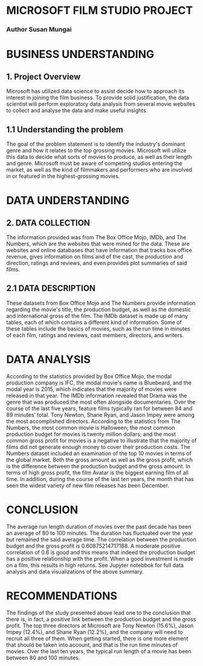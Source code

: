 # MICROSOFT FILM STUDIO PROJECT
### Author Susan Mungai

# BUSINESS UNDERSTANDING

## 1. Project Overview 
Microsoft has utilized data science to assist decide how to approach its interest in joining
the film business. To provide solid justification, the data scientist will perform
exploratory data analysis from several movie websites to collect and analyse the data and make useful insights. 

## 1.1 Understanding the problem
The goal of the problem statement is to identify the industry's dominant genre and how it relates to the top grossing movies. Microsoft will utilize this data to decide what sorts of movies to produce, as well as their length and genre. Microsoft must be aware of competing studios entering the market, as well as the kind of filmmakers and performers who are involved in or featured in the highest-grossing movies.


# DATA UNDERSTANDING
## 2. DATA COLLECTION 

The information provided was from The Box Office Mojo, IMDb, and The Numbers, which are the websites that were mined for the data. These are websites and online databases that have information that tracks box office revenue, gives information on films and of the cast, the production and direction, ratings and reviews, and even provides plot summaries of said films. 

## 2.1 DATA DESCRIPTION
These datasets from Box Office Mojo and The Numbers provide information regarding the movie's title, the production budget, as well as the domestic and international gross of the film. The IMDb dataset is made up of many tables, each of which contains a different kind of information. Some of these tables include the basics of movies, such as the run time in minutes of each film, ratings and reviews, cast members, directors, and writers.

# DATA ANALYSIS 
According to the statistics provided by Box Office Mojo, the modal production company is IFC, the modal movie's name is Bluebeard, and
the modal year is 2015, which indicates that the majority of movies were released in that year.
The IMDb information revealed that Drama was the genre that was produced the most often alongside documentaries. Over the course of the last five years, feature films typically ran for between 84 and 89 minutes’ total. Tony Newton, Shane Ryan, and Jason Impey were among the most accomplished directors.
According to the statistics from The Numbers, the most common movie is Halloween; the most common production budget for movies is twenty million dollars; and the most common gross profit for movies is a negative to illustrate that the majority of films did not generate enough money to cover their production costs. The Numbers dataset included an examination of the top 10 movies in terms of the global market. Both the gross amount as well as the gross profit, which is the difference between the production budget and the gross amount. In terms of high gross profit, the film Avatar is the biggest earning film of all time. In addition, during the course of the last ten years, the month that has seen the widest variety of new film releases has been December. 

# CONCLUSION
The average run length duration of movies over the past decade has been an average of 80 to 100 minutes. The duration has fluctuated over the year but remained the said average time. 
The correlation between the production budget and the gross profit is 0.60875214717188. A moderate positive correlation of 0.6 is good and this means that indeed the production budget has a positive relationship with the profit. When a good investment is made on a film, this results in high returns. See Jupyter notebbok for full data analysis and data visualizations of the above summary. 

# RECOMMENDATIONS
The findings of the study presented above lead one to the conclusion that there is, in fact, a positive link between the production budget and the gross profit.
The top three directors at Microsoft are Tony Newton (15.6%), Jason Impey (12.4%), and Shane Ryan (12.2%), and the company will need to recruit all three of them.
When getting started, there is one more element that should be taken into account, and that is the run time minutes of movies. Over the last ten years, the typical run length of a movie has been between 80 and 100 minutes.
